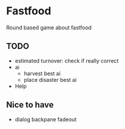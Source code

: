 # Fastfood
Round based game about fastfood

## TODO

* estimated turnover: check if really correct
* ai
    * harvest best ai
    * place disaster best ai
* Help

## Nice to have
* dialog backpane fadeout